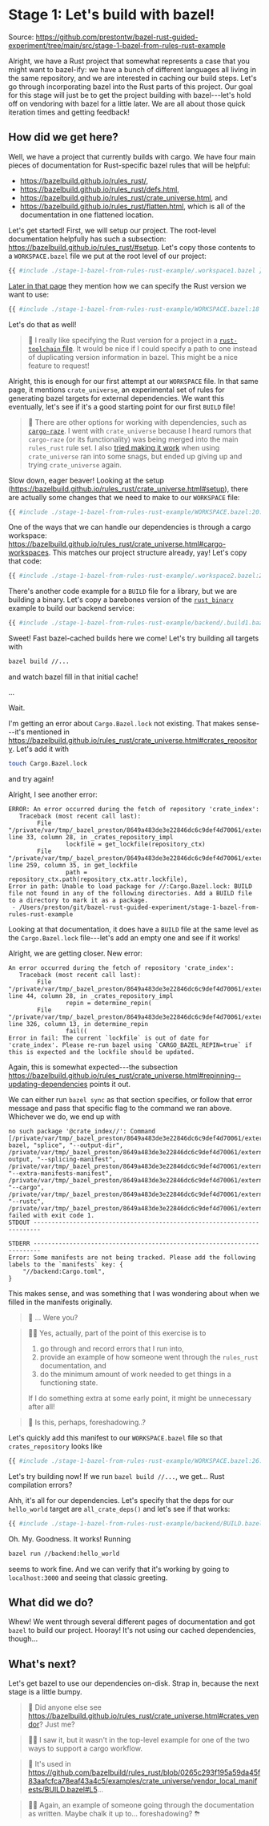 # Stage 1: Let's build with bazel!

Source: <https://github.com/prestontw/bazel-rust-guided-experiment/tree/main/src/stage-1-bazel-from-rules-rust-example>

Alright, we have a Rust project that somewhat represents a case
that you might want to bazel-ify: we have a bunch of different languages
all living in the same repository, and we are interested in caching
our build steps. Let's go through incorporating bazel into the Rust parts of this project.
Our goal for this stage will just be to get the project building with bazel---let's hold
off on vendoring with bazel for a little later.
We are all about those quick iteration times and getting feedback!

## How did we get here?

Well, we have a project that currently builds with cargo.
We have four main pieces of documentation for Rust-specific bazel rules
that will be helpful:

- <https://bazelbuild.github.io/rules_rust/>,
- <https://bazelbuild.github.io/rules_rust/defs.html>,
- <https://bazelbuild.github.io/rules_rust/crate_universe.html>, and
- <https://bazelbuild.github.io/rules_rust/flatten.html>, which is all of the documentation
  in one flattened location.

Let's get started! First, we will setup our project.
The root-level documentation helpfully has such a subsection:
<https://bazelbuild.github.io/rules_rust/#setup>.
Let's copy those contents to a `WORKSPACE.bazel` file
we put at the root level of our project:

```python
{{ #include ./stage-1-bazel-from-rules-rust-example/.workspace1.bazel }}
```

[Later in that page](https://bazelbuild.github.io/rules_rust/#specifying-rust-version)
they mention how we can specify the Rust version we want to use:

```python
{{ #include ./stage-1-bazel-from-rules-rust-example/WORKSPACE.bazel:18 }}
```

Let's do that as well!

> 👀 I really like specifying the Rust version for a project
> in a [`rust-toolchain` file](https://rust-lang.github.io/rustup/overrides.html#the-toolchain-file).
> It would be nice if I could specify a path to one
> instead of duplicating version information in bazel.
> This might be a nice feature to request!

Alright, this is enough for our first attempt at our `WORKSPACE` file.
In that same page, it mentions `crate_universe`, an experimental set of rules
for generating bazel targets for external dependencies. We want this eventually,
let's see if it's a good starting point for our first `BUILD` file!

> 👀 There are other options for working with dependencies, such as
> [`cargo-raze`](https://github.com/google/cargo-raze).
> I went with `crate_universe` because I heard rumors that `cargo-raze` (or its functionality)
> was being merged into the main `rules_rust` rule set.
> I also [tried making it work](https://github.com/prestontw/bazel-rust-vendored-experiment/commit/eef1ff99496f570fa224fcacab60d7f39f6940e3)
> when using `crate_universe` ran into some snags,
> but ended up giving up and trying `crate_universe` again.

Slow down, eager beaver! Looking at the setup (<https://bazelbuild.github.io/rules_rust/crate_universe.html#setup>),
there are actually some changes that we need to make to our `WORKSPACE` file:

```python
{{ #include ./stage-1-bazel-from-rules-rust-example/WORKSPACE.bazel:20:22 }}
```

One of the ways that we can handle our dependencies is through a cargo workspace:
<https://bazelbuild.github.io/rules_rust/crate_universe.html#cargo-workspaces>.
This matches our project structure already, yay!
Let's copy that code:

```python
{{ #include ./stage-1-bazel-from-rules-rust-example/.workspace2.bazel:24:36}}
```

There's another code example for a `BUILD` file for a library,
but we are building a binary.
Let's copy a barebones version of the [`rust_binary`](https://bazelbuild.github.io/rules_rust/defs.html#rust_binary)
example to build our backend service:

```python
{{ #include ./stage-1-bazel-from-rules-rust-example/backend/.build1.bazel }}
```

Sweet! Fast bazel-cached builds here we come! Let's try building all targets with

```sh
bazel build //...
```

and watch bazel fill in that initial cache!

...

Wait.

I'm getting an error about `Cargo.Bazel.lock` not existing.
That makes sense---it's mentioned in <https://bazelbuild.github.io/rules_rust/crate_universe.html#crates_repository>.
Let's add it with

```sh
touch Cargo.Bazel.lock
```

and try again!

Alright, I see another error:

```notrust
ERROR: An error occurred during the fetch of repository 'crate_index':
   Traceback (most recent call last):
        File "/private/var/tmp/_bazel_preston/8649a483de3e22846dc6c9def4d70061/external/rules_rust/crate_universe/private/crates_repository.bzl", line 33, column 28, in _crates_repository_impl
                lockfile = get_lockfile(repository_ctx)
        File "/private/var/tmp/_bazel_preston/8649a483de3e22846dc6c9def4d70061/external/rules_rust/crate_universe/private/generate_utils.bzl", line 259, column 35, in get_lockfile
                path = repository_ctx.path(repository_ctx.attr.lockfile),
Error in path: Unable to load package for //:Cargo.Bazel.lock: BUILD file not found in any of the following directories. Add a BUILD file to a directory to mark it as a package.
 - /Users/preston/git/bazel-rust-guided-experiment/stage-1-bazel-from-rules-rust-example
```

Looking at that documentation, it does have a `BUILD` file at the same level
as the `Cargo.Bazel.lock` file---let's add an empty one and see if it works!

Alright, we are getting closer. New error:

```notrust
An error occurred during the fetch of repository 'crate_index':
   Traceback (most recent call last):
        File "/private/var/tmp/_bazel_preston/8649a483de3e22846dc6c9def4d70061/external/rules_rust/crate_universe/private/crates_repository.bzl", line 44, column 28, in _crates_repository_impl
                repin = determine_repin(
        File "/private/var/tmp/_bazel_preston/8649a483de3e22846dc6c9def4d70061/external/rules_rust/crate_universe/private/generate_utils.bzl", line 326, column 13, in determine_repin
                fail((
Error in fail: The current `lockfile` is out of date for 'crate_index'. Please re-run bazel using `CARGO_BAZEL_REPIN=true` if this is expected and the lockfile should be updated.
```

Again, this is somewhat expected---the subsection
<https://bazelbuild.github.io/rules_rust/crate_universe.html#repinning--updating-dependencies>
points it out.

We can either run `bazel sync` as that section specifies, or
follow that error message and pass that specific flag to the command
we ran above.
Whichever we do, we end up with

```notrust
no such package '@crate_index//': Command [/private/var/tmp/_bazel_preston/8649a483de3e22846dc6c9def4d70061/external/crate_index/cargo-bazel, "splice", "--output-dir", /private/var/tmp/_bazel_preston/8649a483de3e22846dc6c9def4d70061/external/crate_index/splicing-output, "--splicing-manifest", /private/var/tmp/_bazel_preston/8649a483de3e22846dc6c9def4d70061/external/crate_index/splicing_manifest.json, "--extra-manifests-manifest", /private/var/tmp/_bazel_preston/8649a483de3e22846dc6c9def4d70061/external/crate_index/extra_manifests_manifest.json, "--cargo", /private/var/tmp/_bazel_preston/8649a483de3e22846dc6c9def4d70061/external/rust_darwin_aarch64/bin/cargo, "--rustc", /private/var/tmp/_bazel_preston/8649a483de3e22846dc6c9def4d70061/external/rust_darwin_aarch64/bin/rustc] failed with exit code 1.
STDOUT ------------------------------------------------------------------------

STDERR ------------------------------------------------------------------------
Error: Some manifests are not being tracked. Please add the following labels to the `manifests` key: {
    "//backend:Cargo.toml",
}
```

This makes sense, and was something that I was wondering about
when we filled in the manifests originally.

> 👀 ... Were you?

> 🤦‍♂️ Yes, actually, part of the point of this exercise is to
>
> 1. go through and record errors that I run into,
> 1. provide an example of how someone went through the `rules_rust` documentation, and
> 1. do the minimum amount of work needed to get things in a functioning state.
>
> If I do something extra at some early point, it might be unnecessary after all!

> 👀 Is this, perhaps, foreshadowing..?

Let's quickly add this manifest to our `WORKSPACE.bazel` file so that
`crates_repository` looks like

```python
{{ #include ./stage-1-bazel-from-rules-rust-example/WORKSPACE.bazel:26:33 }}
```

Let's try building now! If we run `bazel build //...`,
we get... Rust compilation errors?

Ahh, it's all for our dependencies.
Let's specify that the deps for our `hello_world` target
are `all_crate_deps()` and let's see if that works:

```python
{{ #include ./stage-1-bazel-from-rules-rust-example/backend/BUILD.bazel:4:8 }}
```

Oh. My. Goodness. It works!
Running

```sh
bazel run //backend:hello_world
```

seems to work fine.
And we can verify that it's working by going to
`localhost:3000` and seeing that classic greeting.

## What did we do?

Whew! We went through several different pages of documentation
and got `bazel` to build our project. Hooray!
It's not using our cached dependencies, though...

## What's next?

Let's get bazel to use our dependencies on-disk.
Strap in, because the next stage is a little bumpy.

> 👀 Did anyone else see <https://bazelbuild.github.io/rules_rust/crate_universe.html#crates_vendor>?
> Just me?

> 🤦‍♂️ I saw it, but it wasn't in the top-level example
> for one of the two ways to support a cargo workflow.

> 👀 It's used in
> <https://github.com/bazelbuild/rules_rust/blob/0265c293f195a59da45f83aafcfca78eaf43a4c5/examples/crate_universe/vendor_local_manifests/BUILD.bazel#L5>...

> 🤦‍♂️ Again, an example of someone going through the documentation as written.
> Maybe chalk it up to... foreshadowing? ⛈
